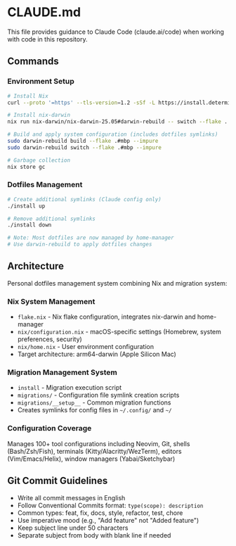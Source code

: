 # CLAUDE.md

This file provides guidance to Claude Code (claude.ai/code) when working with code in this repository.

## Commands

### Environment Setup

```bash
# Install Nix
curl --proto '=https' --tls-version=1.2 -sSf -L https://install.determinate.systems/nix | sh -s -- install

# Install nix-darwin
nix run nix-darwin/nix-darwin-25.05#darwin-rebuild -- switch --flake .

# Build and apply system configuration (includes dotfiles symlinks)
sudo darwin-rebuild build --flake .#mbp --impure
sudo darwin-rebuild switch --flake .#mbp --impure

# Garbage collection
nix store gc
```

### Dotfiles Management

```bash
# Create additional symlinks (Claude config only)
./install up

# Remove additional symlinks
./install down

# Note: Most dotfiles are now managed by home-manager
# Use darwin-rebuild to apply dotfiles changes
```

## Architecture

Personal dotfiles management system combining Nix and migration system:

### Nix System Management

- `flake.nix` - Nix flake configuration, integrates nix-darwin and home-manager
- `nix/configuration.nix` - macOS-specific settings (Homebrew, system preferences, security)
- `nix/home.nix` - User environment configuration
- Target architecture: arm64-darwin (Apple Silicon Mac)

### Migration Management System

- `install` - Migration execution script
- `migrations/` - Configuration file symlink creation scripts
- `migrations/__setup__` - Common migration functions
- Creates symlinks for config files in `~/.config/` and `~/`

### Configuration Coverage

Manages 100+ tool configurations including Neovim, Git, shells (Bash/Zsh/Fish), terminals (Kitty/Alacritty/WezTerm), editors (Vim/Emacs/Helix), window managers (Yabai/Sketchybar)

## Git Commit Guidelines

- Write all commit messages in English
- Follow Conventional Commits format: `type(scope): description`
- Common types: feat, fix, docs, style, refactor, test, chore
- Use imperative mood (e.g., "Add feature" not "Added feature")
- Keep subject line under 50 characters
- Separate subject from body with blank line if needed
